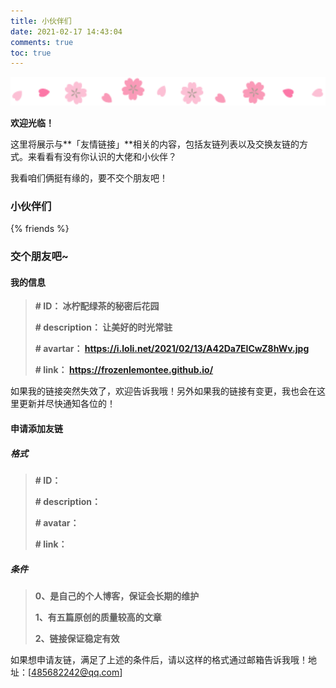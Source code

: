 ```yaml
---
title: 小伙伴们
date: 2021-02-17 14:43:04
comments: true
toc: true
---
```

<img src="/images/分割线6.jpg" style="zoom:150%;" />

**欢迎光临！**

这里将展示与**「友情链接」**相关的内容，包括友链列表以及交换友链的方式。来看看有没有你认识的大佬和小伙伴？

我看咱们俩挺有缘的，要不交个朋友吧！

### **小伙伴们**

{% friends %}



### **交个朋友吧~**

#### **我的信息**

> **\# ID： 冰柠配绿茶的秘密后花园**
>
> **\# description： 让美好的时光常驻**
>
> **\# avartar： https://i.loli.net/2021/02/13/A42Da7EICwZ8hWv.jpg**
>
> **\# link： https://frozenlemontee.github.io/**

如果我的链接突然失效了，欢迎告诉我哦！另外如果我的链接有变更，我也会在这里更新并尽快通知各位的！



#### **申请添加友链**

##### **格式**

>**\# ID：**
>
>**\# description：**
>
>**\# avatar：**
>
>**\# link：**

##### **条件**

>**0、是自己的个人博客，保证会长期的维护**
>
>**1、有五篇原创的质量较高的文章**
>
>**2、链接保证稳定有效**

如果想申请友链，满足了上述的条件后，请以这样的格式通过邮箱告诉我哦！地址：[485682242@qq.com]